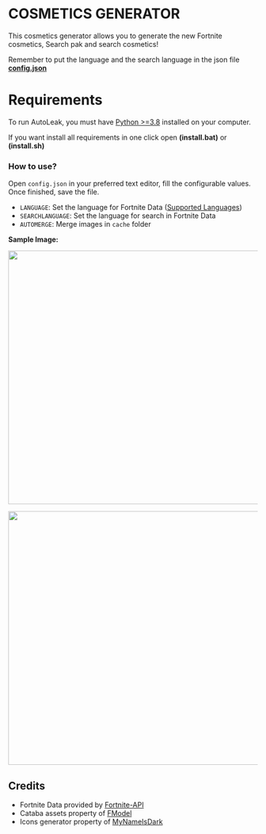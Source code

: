 # COSMETICS GENERATOR

This cosmetics generator allows you to generate the new Fortnite cosmetics, Search pak and search cosmetics!

Remember to put the language and the search language in the json file [**config.json**](https://github.com/djlorenzouasset/Cosmetics-Generator/blob/main/config.json)


# Requirements

To run AutoLeak, you must have [Python >=3.8](https://www.python.org/downloads/) installed on your computer.

If you want install all requirements in one click open **(install.bat)** or **(install.sh)**


### How to use?

Open `config.json` in your preferred text editor, fill the configurable values. Once finished, save the file.

- `LANGUAGE`: Set the language for Fortnite Data ([Supported Languages](https://fortnite-api.com/documentation))
- `SEARCHLANGUAGE`: Set the language for search in Fortnite Data
- `AUTOMERGE`: Merge images in `cache` folder

**Sample Image:**

<p align="left">
    <img src="https://imgur.com/aXdT538" width="512" draggable="false">
</p>

<p align="left">
    <img src="https://imgur.com/XpnbdEO" width="512" draggable="false">
</p>

## Credits

- Fortnite Data provided by [Fortnite-API](https://fortnite-api.com/)
- Cataba assets property of [FModel](https://github.com/iAmAsval/FModel)
- Icons generator property of [MyNameIsDark](https://github.com/MyNameIsDark01)